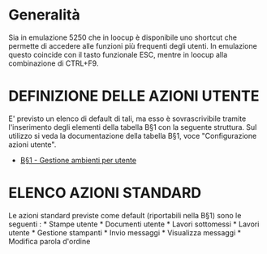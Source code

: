 # Generalità
Sia in emulazione 5250 che in loocup è disponibile uno shortcut che permette di accedere alle funzioni più frequenti degli utenti.
In emulazione questo coincide con il tasto funzionale ESC, mentre in loocup alla combinazione di CTRL+F9.

# DEFINIZIONE DELLE AZIONI UTENTE
E' previsto un elenco di default di tali, ma esso è sovrascrivibile tramite l'inserimento   degli elementi della tabella B§1 con la seguente struttura. Sul utilizzo si veda la   documentazione della tabella B§1, voce "Configurazione azioni utente".

- [B§1 - Gestione ambienti per utente](Sorgenti/OG/TA/B§1)

# ELENCO AZIONI STANDARD
Le azioni standard previste come default (riportabili nella B§1) sono le seguenti : 
 \* Stampe utente
 \* Documenti utente
 \* Lavori sottomessi
 \* Lavori utente
 \* Gestione stampanti
 \* Invio messaggi
 \* Visualizza messaggi
 \* Modifica parola d'ordine
